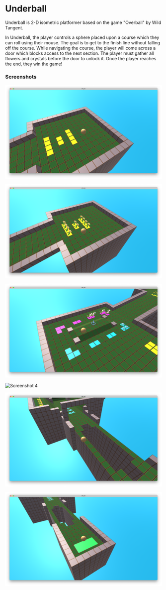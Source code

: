 # Underball

Underball is 2-D isometric platformer based on the game "Overball" by Wild Tangent.

In Underball, the player controls a sphere placed upon a course which they can roll
using their mouse. The goal is to get to the finish line without falling off the
course. While navigating the course, the player will come across a door which blocks
access to the next section. The player must gather all flowers and crystals before
the door to unlock it. Once the player reaches the end, they win the game!

### Screenshots

![Screenshot 1](https://github.com/stefankram/underball/blob/master/screenshots/Screenshot%201.png "Screenshot 1")

![Screenshot 2](https://github.com/stefankram/underball/blob/master/screenshots/Screenshot%202.png "Screenshot 2")

![Screenshot 3](https://github.com/stefankram/underball/blob/master/screenshots/Screenshot%203.png "Screenshot 3")

![Screenshot 4](https://github.com/stefankram/underball/blob/master/screenshots/Screenshot%204.png "Screenshot 4")

![Screenshot 5](https://github.com/stefankram/underball/blob/master/screenshots/Screenshot%205.png "Screenshot 5")

![Screenshot 6](https://github.com/stefankram/underball/blob/master/screenshots/Screenshot%206.png "Screenshot 6")
